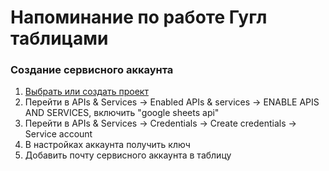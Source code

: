 # Напоминание по работе Гугл таблицами 

### Создание сервисного аккаунта

1. [Выбрать или создать проект](https://console.cloud.google.com/welcome)
2. Перейти в APIs & Services -> Enabled APIs & services -> ENABLE APIS AND SERVICES, включить "google sheets api"
3. Перейти в APIs & Services -> Credentials -> Create credentials -> Service account
4. В настройках аккаунта получить ключ
5. Добавить почту сервисного аккаунта в таблицу